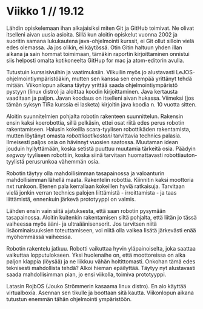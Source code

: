 Viikko 1 // 19.12
=================

Lähdin opiskelemaan ihan alkajaisiksi miten Git ja GitHub toimivat. Ne olivat itselleni aivan uusia asioita. Sillä kun aloitin opiskelut vuonna 2002 ja suoritin samana lukukautena java-ohjelmointi kurssit, ei Git ollut silloin vielä edes olemassa. Ja jos olikin, ei käytössä. Otin Gitin haltuun yhden illan aikana ja sain hommat toimimaan, tämäkin raportin kirjoittaminen onnistui siis helposti omalta kotikoneelta GitHup for mac ja atom-editorin avulla.

Tutustuin kurssisivuihin ja vaatimuksiin. Vilkuilin myös jo alustavasti LeJOS-ohjelmointiympäristöäkin, mutten sen kanssa sen enempää yrittänyt tehdä mitään. Viikonlopun aikana täytyy yrittää saada ohjelmointiympäristö pystyyn (linux distro) ja aloittaa koodin kirjoittaminen. Java kertausta vaaditaan ja paljon. Javan koodaus on itselleni aivan hukassa. Viimeksi (jos tämän syksyn TiRa kurssia ei lasketa) kirjoitin java koodia n. 10 vuotta sitten.

Aloitin suunnitelmien pohjalta robotin rakenteen suunnittelun. Rakensin ensin kaksi koerobottia, sillä pelkäsin, ettei osat riitä edes perus robotin rakentamiseen. Halusin kokeilla scara-tyylisen robottikäden rakentamista, mutten löytänyt omasta *robottilaatikostani* tarvittavia technics palasia. Ilmeisesti paljos osia on hävinnyt vuosien saatossa. Muutaman idean jouduin hyllyttämään, koska setistä puuttuu muutamia tärkeitä osia. Päädyin *segway* tyyliseen robottiin, koska siinä tarvitaan huomattavasti robottiauton-tyylistä perusrunkoa vähemmän osia.

Robotin täytyy olla mahdollisimman tasapainossa ja valoanturin mahdollisimman lähellä maata. Rakentelin robottia. Kiinnitin kaksi moottoria nxt runkoon. Etenen pala kerrallaan kokeillen hyviä ratkaisuja. Tarvitaan vielä jonkin verran technics palojen liittämistä - irroittamista - ja taas liittämistä, ennenkuin järkevä prototyyppi on valmis.

Lähden ensin vain siitä ajatuksesta, että saan robotin pysymään tasapainossa. Aloitin kuitenkin rakentamisen siltä pohjalta, että liitän jo tässä vaiheessa myös ääni- ja ultraäänisensorit. Jos tarvitsen niitä lisäominaisuuksien toteuttamiseen, voi niitä olla vaikea lisätä järkevästi enää myöhemmässä vaiheessa.

Robotin rakentelu jatkuu. Robotti vaikuttaa hyvin yläpainoiselta, joka saattaa vaikuttaa lopputulokseen. Yksi huolenaihe on, että moottoreissa on aika paljon klappia (löysää) ja ne liikkuu vähän holtittomasti. Onkohan tämä edes teknisesti mahdollista tehdä? Alkoi hieman epäilyttää. Täytyy nyt alustavasti saada mahdollisimman pian, jo ensi viikolla, toimiva prototyyppi.

Latasin RojbOS (Jouko Strömmerin kasaama linux distro). En aio käyttää virtualboxia. Asennan sen tikulle ja boottaan sitä kautta. Viikonlopun aikana tutustun enemmän tähän ohjelmointi ympäristöön.
